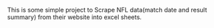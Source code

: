 This is some simple project to Scrape NFL data(match date and result summary) from their website into excel sheets.
